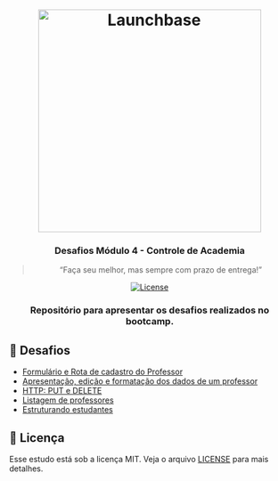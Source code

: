 <h1 align="center">
    <img alt="Launchbase" src="https://storage.googleapis.com/golden-wind/bootcamp-launchbase/logo.png" width="400px" />
</h1>

<h3 align="center">
  Desafios Módulo 4 - Controle de Academia
</h3>

<blockquote align="center">“Faça seu melhor, mas sempre com prazo de entrega!”</blockquote>

<p align="center">

  <a href="LICENSE" >
    <img alt="License" src="https://img.shields.io/badge/license-MIT-%23F8952D">
  </a>

</p>

<h3 align="center">Repositório para apresentar os desafios realizados no bootcamp.<h3>

## :rocket: Desafios

- [Formulário e Rota de cadastro do Professor](/04-3-form-and-routes-teacher)
- [Apresentação, edição e formatação dos dados de um professor](/04-4-show-edit-format-teacher)
- [HTTP: PUT e DELETE](/04-5-put-delete-teacher)
- [Listagem de professores](/04-6-listagem-professores)
- [Estruturando estudantes](/04-7-estruturando-estudantes)

## :memo: Licença

Esse estudo está sob a licença MIT. Veja o arquivo [LICENSE](/LICENSE) para mais detalhes.
